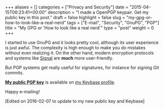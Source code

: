 +++
aliases      = []
categories   = ["Privacy and Security"]
date         = "2015-04-15T06:23:41+00:00"
description  = "I made a OpenPGP keypair. Get my public key in this post."
draft        = false
highlight    = false
slug         = "my-gpg-or-how-to-look-like-a-real-nerd"
tags         = ["E-mail", "Security", "GnuPG", "PGP"]
title        = "My GPG or 'How to look like a real nerd'"
type         = "post"
weight       = 0
+++


I started to use GnuPG and it looks pretty cool, although its user experience is
just awful. The complexity is high enough to make you do mistakes without even
realizing it. On the other hand, modern encryption protocols and systems like
[Signal](https://whispersystems.org/) are **much** more user-friendly.

But PGP systems get really useful for signatures, for instance for signing _Git_
commits.

[**My public PGP key**](https://keybase.io/TheMatjaz/key.asc) is available on
[my Keybase profile](https://keybase.io/TheMatjaz).

Happy e-mailing!

[Edited on 2016-02-07 to update to my new public key and Keybase]
